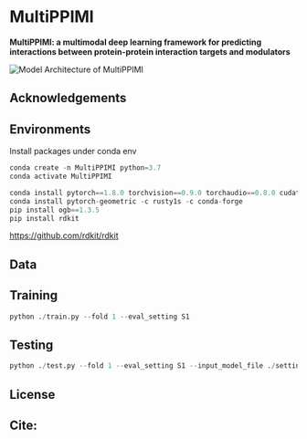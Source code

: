 # MultiPPIMI

**MultiPPIMI: a multimodal deep learning framework for predicting interactions between protein-protein interaction targets and modulators**  

![Model Architecture of MultiPPIMI](https://github.com/sun-heqi/MultiPPIMI/blob/main/figure/framework_figure.png)



## Acknowledgements





## Environments
Install packages under conda env
```python
conda create -n MultiPPIMI python=3.7
conda activate MultiPPIMI

conda install pytorch==1.8.0 torchvision==0.9.0 torchaudio==0.8.0 cudatoolkit=11.1 -c pytorch -c conda-forge
conda install pytorch-geometric -c rusty1s -c conda-forge
pip install ogb==1.3.5
pip install rdkit
```

https://github.com/rdkit/rdkit  






## Data



## Training

```python
python ./train.py --fold 1 --eval_setting S1 
```

## Testing

```python
python ./test.py --fold 1 --eval_setting S1 --input_model_file ./setting_S1_fold1.model
```

## License



## Cite:
